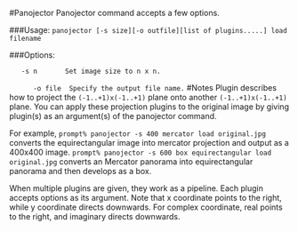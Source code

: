 #Panojector
Panojector command accepts a few options.

###Usage:
 `panojector [-s size][-o outfile][list of plugins.....] load filename`

###Options:

`	-s n	   Set image size to n x n.`

`      -o file  Specify the output file name.`
#Notes
Plugin describes how to project the `(-1..+1)x(-1..+1)` plane onto another `(-1..+1)x(-1..+1)` plane. You can apply these projection plugins to the original image by giving plugin(s) as an argument(s) of the panojector command.

For example,
`prompt% panojector -s 400 mercator load original.jpg`
converts the equirectangular image into mercator projection and output as a 400x400 image.
`prompt% panojector -s 600 box equirectangular load original.jpg`
converts an Mercator panorama into equirectangular panorama and then develops as a box.

When multiple plugins are given, they work as a pipeline.  Each plugin accepts options as its argument. Note that x coordinate points to the right, while y coordinate directs downwards. For complex coordinate, real points to the right, and imaginary directs downwards.
